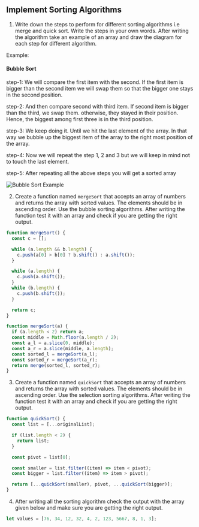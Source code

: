 ## Implement Sorting Algorithms

1. Write down the steps to perform for different sorting algorithms i.e merge and quick sort. Write the steps in your own words. After writing the algorithm take an example of an array and draw the diagram for each step for different algorithm.

Example:

#### Bubble Sort

step-1: We will compare the first item with the second. If the first item is bigger than the second item we will swap them so that the bigger one stays in the second position.

step-2: And then compare second with third item. If second item is bigger than the third, we swap them. otherwise, they stayed in their position. Hence, the biggest among first three is in the third position.

step-3: We keep doing it. Until we hit the last element of the array. In that way we bubble up the biggest item of the array to the right most position of the array.

step-4: Now we will repeat the step 1, 2 and 3 but we will keep in mind not to touch the last element.

step-5: After repeating all the above steps you will get a sorted array

![Bubble Sort Example](./bubble.png)

<!-- You answer -->

2. Create a function named `mergeSort` that accepts an array of numbers and returns the array with sorted values. The elements should be in ascending order. Use the bubble sorting algorithms. After writing the function test it with an array and check if you are getting the right output.

```js
function mergeSort() {
  const c = [];

  while (a.length && b.length) {
    c.push(a[0] > b[0] ? b.shift() : a.shift());
  }

  while (a.length) {
    c.push(a.shift());
  }
  while (b.length) {
    c.push(b.shift());
  }

  return c;
}

function mergeSort(a) {
  if (a.length < 2) return a;
  const middle = Math.floor(a.length / 2);
  const a_l = a.slice(0, middle);
  const a_r = a.slice(middle, a.length);
  const sorted_l = mergeSort(a_l);
  const sorted_r = mergeSort(a_r);
  return merge(sorted_l, sorted_r);
}
```

3. Create a function named `quickSort` that accepts an array of numbers and returns the array with sorted values. The elements should be in ascending order. Use the selection sorting algorithms. After writing the function test it with an array and check if you are getting the right output.

```js
function quickSort() {
  const list = [...originalList];

  if (list.length < 2) {
    return list;
  }

  const pivot = list[0];

  const smaller = list.filter((item) => item < pivot);
  const bigger = list.filter((item) => item > pivot);

  return [...quickSort(smaller), pivot, ...quickSort(bigger)];
}
```

4. After writing all the sorting algorithm check the output with the array given below and make sure you are getting the right output.

```js
let values = [76, 34, 12, 32, 4, 2, 123, 5667, 8, 1, 3];
```
